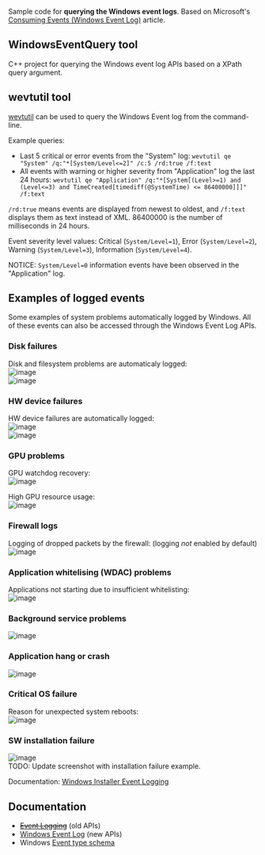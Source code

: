 Sample code for **querying the Windows event logs**. Based on Microsoft's [Consuming Events (Windows Event Log)](https://learn.microsoft.com/en-us/windows/win32/wes/consuming-events) article.

## WindowsEventQuery tool
C++ project for querying the Windows event log APIs based on a XPath query argument.


## wevtutil tool
[wevtutil](https://learn.microsoft.com/en-us/windows-server/administration/windows-commands/wevtutil) can be used to query the Windows Event log from the command-line.

Example queries:
* Last 5 critical or error events from the "System" log: `wevtutil qe "System" /q:"*[System/Level<=2]" /c:5 /rd:true /f:text`
* All events with warning or higher severity from "Application" log the last 24 hours: `wevtutil qe "Application" /q:"*[System[(Level>=1) and (Level<=3) and TimeCreated[timediff(@SystemTime) <= 86400000]]]" /f:text`

`/rd:true` means events are displayed from newest to oldest, and `/f:text` displays them as text instead of XML. 86400000 is the number of milliseconds in 24 hours.

Event severity level values: Critical (`System/Level=1`), Error (`System/Level=2`), Warning (`System/Level=3`), Information (`System/Level=4`).

NOTICE: `System/Level=0` information events have been observed in the "Application" log.

## Examples of logged events
Some examples of system problems automatically logged by Windows. All of these events can also be accessed through the Windows Event Log APIs.

### Disk failures
Disk and filesystem problems are automaticaly logged:  
![image](https://github.com/user-attachments/assets/b148863a-3d67-4b81-a64f-4bb66384e136)  
![image](https://github.com/user-attachments/assets/8011024f-be1d-4dd7-8a46-c9b9023a25ec)

### HW device failures
HW device failures are automatically logged:  
![image](https://github.com/user-attachments/assets/723867a3-6bb5-4405-8719-967240e72781)  
![image](https://github.com/user-attachments/assets/9a095ccd-cccd-4e7a-84af-93c47936adb9)

### GPU problems
GPU watchdog recovery:  
![image](https://github.com/user-attachments/assets/ef34e983-696f-4397-9d4c-0d1f1ec73d2c)

High GPU resource usage:  
![image](https://github.com/user-attachments/assets/ea8aaa33-fb50-4640-8506-5c7f01570471)

### Firewall logs
Logging of dropped packets by the firewall: (logging _not_ enabled by default)  
![image](https://github.com/user-attachments/assets/4c01cd9f-2a6b-4963-9d30-c2a2b776a5c7)

### Application whitelising (WDAC) problems
Applications not starting due to insufficient whitelisting:  
![image](https://github.com/user-attachments/assets/c034b43e-fb26-470a-903b-e1c37dc1fef9)

### Background service problems
![image](https://github.com/user-attachments/assets/75f05ab9-e45a-494f-9471-5d9f3a775eb0)

### Application hang or crash
![image](https://github.com/user-attachments/assets/4f5a6796-943e-4948-be40-1f8c4ff30af4)

### Critical OS failure
Reason for unexpected system reboots:  
![image](https://github.com/user-attachments/assets/0164914d-c894-4347-904b-bfa60e65bda7)


### SW installation failure
![image](https://github.com/user-attachments/assets/da112412-972e-4bca-a979-61ce2ec05be2)  
TODO: Update screenshot with installation failure example.

Documentation: [Windows Installer Event Logging](https://learn.microsoft.com/en-us/windows/win32/msi/event-logging)

## Documentation
* ~~[Event Logging](https://learn.microsoft.com/en-us/windows/win32/eventlog/event-logging)~~ (old APIs)
* [Windows Event Log](https://learn.microsoft.com/en-us/windows/win32/wes/windows-event-log) (new APIs)
* Windows [Event type schema](https://learn.microsoft.com/en-us/openspecs/windows_protocols/ms-even6/8c61aef7-bd4b-4edb-8dfd-3c9a7537886b)
